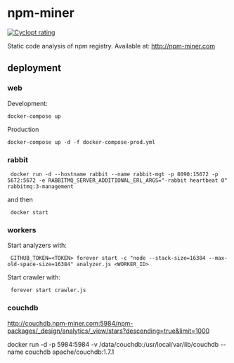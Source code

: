 # npm-miner

[![Cyclopt rating](https://qaas.cyclopt.com/api/projects/5ae9878bf0114a000448c17c/badge)](https://qaas.cyclopt.com)

Static code analysis of npm registry. Available at: http://npm-miner.com

## deployment

### web

Development:

    docker-compose up

Production

    docker-compose up -d -f docker-compose-prod.yml

### rabbit

     docker run -d --hostname rabbit --name rabbit-mgt -p 8090:15672 -p 5672:5672 -e RABBITMQ_SERVER_ADDITIONAL_ERL_ARGS="-rabbit heartbeat 0" rabbitmq:3-management

and then

     docker start

### workers

Start analyzers with:

     GITHUB_TOKEN=<TOKEN> forever start -c "node --stack-size=16384 --max-old-space-size=16384" analyzer.js <WORKER_ID>

Start crawler with:

     forever start crawler.js

### couchdb

http://couchdb.npm-miner.com:5984/npm-packages/_design/analytics/_view/stars?descending=true&limit=1000

docker run -d -p 5984:5984 -v /data/couchdb:/usr/local/var/lib/couchdb --name couchdb apache/couchdb:1.7.1
